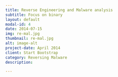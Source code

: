 ```yaml
---
title: Reverse Engineering and Malware analysis
subtitle: Focus on binary
layout: default
modal-id: 4
date: 2014-07-15
img: re-mal.jpg
thumbnail: re-mal.jpg
alt: image-alt
project-date: April 2014
client: Start Bootstrap
category: Reversing Malware
description: 

---
```


